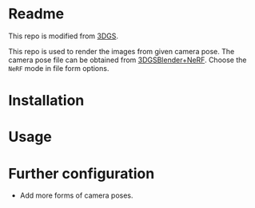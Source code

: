 # Readme
This repo is modified from [3DGS](https://github.com/GuoJunfu-tech/gs-camera-management). 

This repo is used to render the images from given camera pose. 
The camera pose file can be obtained from [3DGSBlender+NeRF](https://github.com/maximeraafat/BlenderNeRF). Choose the `NeRF` mode in file form options. 

# Installation

# Usage

# Further configuration
* Add more forms of camera poses. 